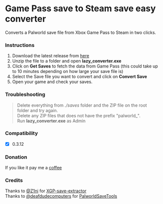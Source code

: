 # Game Pass save to Steam save easy converter

Converts a Palworld save file from Xbox Game Pass to Steam in two clicks.

### Instructions

1. Download the latest release from [here](https://github.com/rcioletti/lazy-palworld-save-converter/releases)
2. Unzip the file to a folder and open **lazy_converter.exe**
3. Click on **Get Saves** to fetch the data from Game Pass (this could take up to 10 minutes depending on how large your save file is)
4. Select the Save file you want to convert and click on **Convert Save**
5. Open your game and check your saves.

### Troubleshooting

> Delete everything from _./saves_ folder and the ZIP file on the root folder and try again.\
> Delete any ZIP files that does not have the prefix "palworld\_".\
> Run **lazy_converter.exe** as Admin

### Compatibility
- [x] 0.3.12 

### Donation
If you like it pay me a [coffee](https://ko-fi.com/lazy7)

### Credits
Thanks to [@Z1ni](https://github.com/Z1ni) for [XGP-save-extractor](https://github.com/Z1ni/XGP-save-extractor)\
Thanks to [@deafdudecomputers](https://github.com/deafdudecomputers) for [PalworldSaveTools](https://github.com/deafdudecomputers/PalWorldSaveTools)


